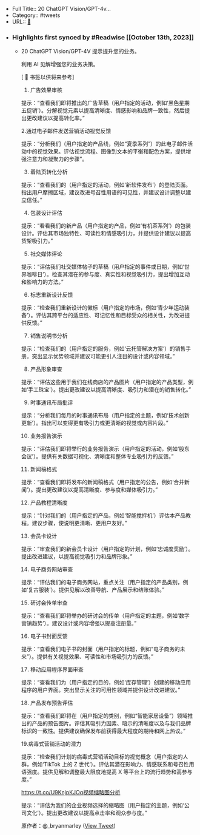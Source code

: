- Full Title:: 20 ChatGPT Vision/GPT-4v...
- Category:: #tweets
- URL:: [🔗](https://twitter.com/FinanceYF5/status/1712334130921549974)
- ### Highlights first synced by #Readwise [[October 13th, 2023]]
    - 20 ChatGPT Vision/GPT-4V 提示提升您的业务。
      
      利用 AI 见解增强您的业务决策。
      
      [ 🔖 书签以供将来参考]
      
      1. 广告效果审核
      
      提示：“查看我们即将推出的广告草稿（用户指定的活动，例如‘黑色星期五促销’）。分解视觉元素以提高清晰度、情感影响和品牌一致性，然后提出更改建议以提高转化率。”
      
      2.通过电子邮件发送营销活动视觉反馈
      
      提示：“分析我们（用户指定的产品线，例如“夏季系列”）的此电子邮件活动中的视觉效果。评估视觉流程、图像到文本的平衡和配色方案，提供增强注意力和凝聚力的步骤”。
      
      3. 着陆页转化分析
      
      提示：“查看我们的（用户指定的活动，例如‘新软件发布’）的登陆页面。指出用户摩擦区域，建议改进号召性用语的可见性，并建议设计调整以建立信任。”
      
      4. 包装设计评估
      
      提示：“看看我们的新产品（用户指定的产品，例如‘有机茶系列’）的包装设计。评估其市场独特性、可读性和情感吸引力，并提供设计建议以提高货架吸引力。”
      
      5. 社交媒体评论
      
      提示：“评估我们社交媒体帖子的草稿（用户指定的事件或日期，例如‘世界咖啡日’）。检查其潜在的参与度、真实性和视觉吸引力，提出增加互动和影响力的方法。”
      
      6. 标志重新设计反馈
      
      提示：“检查我们重新设计的徽标（用户指定的市场，例如‘青少年运动装备’）。评估其跨平台的适应性、可记忆性和目标受众的相关性，为改进提供反馈。”
      
      7. 销售说明书分析
      
      提示：“检查我们的（用户指定的服务，例如‘云托管解决方案’）的销售手册。突出显示优势领域并建议可能更引人注目的设计或内容领域。”
      
      8. 产品形象审查
      
      提示：“评估这些用于我们在线商店的产品图片（用户指定的产品类型，例如‘手工珠宝’）。提出更改建议以提高清晰度、吸引力和潜在的销售转化。”
      
      9. 时事通讯布局批评
      
      提示：“分析我们每月的时事通讯布局（用户指定的主题，例如‘技术创新更新’）。指出可以变得更有吸引力或更清晰的视觉或内容片段。”
      
      10. 业务报告演示
      
      提示：“评估我们即将举行的业务报告演示（用户指定的活动，例如‘股东会议’）。提供有关数据可视化、清晰度和整体专业吸引力的反馈。”
      
      11. 新闻稿格式
      
      提示：“查看我们即将发布的新闻稿格式（用户指定的公告，例如‘合并新闻’）。提出更改建议以提高清晰度、参与度和媒体吸引力。”
      
      12. 产品教程清晰度
      
      提示：“针对我们的（用户指定的产品，例如‘智能搅拌机’）评估本产品教程。建议步骤，使说明更清晰、更用户友好。”
      
      13. 会员卡设计
      
      提示：“审查我们的新会员卡设计（用户指定的计划，例如‘忠诚度奖励’）。提出改进建议，以提高视觉吸引力和品牌形象。”
      
      14. 电子商务网站审查
      
      提示：“评估我们的电子商务网站，重点关注（用户指定的产品类别，例如‘复古服装’）。提供见解以改善导航、产品展示和结账体验。”
      
      15. 研讨会传单审查
      
      提示：“查看我们即将举办的研讨会的传单（用户指定的主题，例如‘数字营销趋势’）。建议设计或内容增强以提高注册量。”
      
      16. 电子书封面反馈
      
      提示：“查看我们电子书的封面（用户指定的标题，例如“电子商务的未来”）。提供有关视觉效果、可读性和市场吸引力的反馈。”
      
      17. 移动应用程序界面审查
      
      提示：“查看我们为（用户指定的目的，例如‘库存管理’）创建的移动应用程序的用户界面。突出显示关注的可用性领域并提供设计改进建议。”
      
      18. 产品发布预告评估
      
      提示：“查看我们即将在（用户指定的类别，例如“智能家居设备”）领域推出的产品的预告图片。评估其吸引力因素、暗示的清晰度以及与我们品牌标识的一致性。提供建议确保发布前获得最大程度的期待和网上热议。”
      
      19.病毒式营销活动的潜力
      
      提示：“检查我们计划的病毒式营销活动目标的视觉概念（用户指定的人群，例如‘TikTok 上的 Z 世代’）。评估其潜在影响力、情感联系和号召性用语强度。提供见解和调整最大限度地提高 X 等平台上的流行趋势和高参与度。”
      
      https://t.co/U9KnjpKJOq视频缩略图分析
      
      提示：“评估为我们的企业视频选择的缩略图（用户指定的主题，例如‘公司文化’）。提出更改建议以提高点击率和观众参与度。”
      
      原作者：@_bryanmarley ([View Tweet](https://twitter.com/FinanceYF5/status/1712334130921549974))
